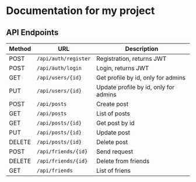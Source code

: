 # Documentation for my project

## API Endpoints

| Method | URL                     | Description                                 |
|--------|-------------------------|---------------------------------------------|
| POST   | `/api/auth/register`    | Registration, returns JWT                   |
| POST   | `/api/auth/login`       | Login, returns JWT                          |
| GET    | `/api/users/{id}`       | Get profile by id, only for admins          |
| PUT    | `/api/users/{id}`       | Update profile by id, only for admins       |
| POST   | `/api/posts`            | Create post                                 |
| GET    | `/api/posts`            | List of posts                               |
| GET    | `/api/posts/{id}`       | Get post by id                              |
| PUT    | `/api/posts/{id}`       | Update post                                 |
| DELETE | `/api/posts/{id}`       | Delete post                                 |
| POST   | `/api/friends/{id}`     | Send request                                |
| DELETE | `/api/friends/{id}`     | Delete from friends                         |
| GET    | `/api/friends`          | List of friens                              | 
